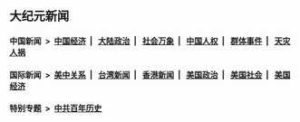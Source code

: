 ## 大纪元新闻

#### 中国新闻 &nbsp;>&nbsp; [中国经济](indexes/ncid283/README.md?05162045) &nbsp;| &nbsp; [大陆政治](indexes/ncid277/README.md?05162045) &nbsp;| &nbsp; [社会万象](indexes/ncid282/README.md?05162045) &nbsp;| &nbsp; [中国人权](indexes/ncid278/README.md?05162045) &nbsp;| &nbsp; [群体事件](indexes/ncid279/README.md?05162045) &nbsp;| &nbsp; [天灾人祸](indexes/ncid280/README.md?05162045)

#### 国际新闻 &nbsp;>&nbsp; [美中关系](indexes/nf1412576/README.md?05162045) &nbsp;| &nbsp; [台湾新闻](indexes/ncid1349361/README.md?05162045) &nbsp;| &nbsp; [香港新闻](indexes/ncid1349362/README.md?05162045) &nbsp;| &nbsp; [美国政治](indexes/ncid1078159/README.md?05162045) &nbsp;| &nbsp; [美国社会](indexes/ncid1078160/README.md?05162045) &nbsp;| &nbsp; [美国经济](indexes/ncid1078158/README.md?05162045)

#### 特别专题 &nbsp;>&nbsp; [中共百年历史](https://github.com/epoch-news/epoch-special/blob/master/README.md?05162045)  
